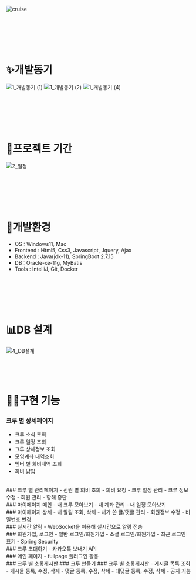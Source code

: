 
![cruise](https://github.com/dolphin157/projectCruise/assets/102042928/ea7f0410-4ec9-489b-b534-c85c848ce1a1)


<br><br>

<br><br>


# ✨개발동기
![1_개발동기 (1)](https://github.com/eunzzzzz1/projectCruise/assets/139827141/856d3d1e-7da9-4684-871e-b5de46053f61)
![1_개발동기 (2)](https://github.com/eunzzzzz1/projectCruise/assets/139827141/8a1c1ae2-f0b0-4b88-8c84-3776c828546c)
![1_개발동기 (4)](https://github.com/eunzzzzz1/projectCruise/assets/139827141/767b162b-14fe-45d3-a428-7ed91b9c4fb6)



<br><br>

<br><br>

# 📅프로젝트 기간
![2_일정](https://github.com/eunzzzzz1/projectCruise/assets/139827141/a7bf19a0-3f65-4c1b-8d0b-a0fefaba4073)

<br><br>

<br><br>



# 🔧개발환경

- OS : Windows11, Mac
- Frontend : Html5, Css3, Javascript, Jquery, Ajax
- Backend : Java(jdk-11), SpringBoot 2.7.15
- DB : Oracle-xe-11g, MyBatis
- Tools : IntelliJ, Git, Docker
  




<br><br>

<br><br>


# 📊DB 설계
![4_DB설계](https://github.com/eunzzzzz1/projectCruise/assets/139827141/fde770a9-aeb7-4d60-a997-052845d1b199)
<br><br>

<br><br>


# 🧑‍💻구현 기능
### 크루 별 상세페이지
- 크루 소식 조회
- 크루 일정 조회
- 크루 상세정보 조회
- 모임계좌 내역조회
- 멤버 별 회비내역 조회
- 회비 납입
<br>
### 크루 별 관리페이지
- 선원 별 회비 조회
- 회비 요청
- 크루 일정 관리
- 크루 정보 수정
- 회원 관리
- 항해 중단
<br>
### 마이페이지 메인
- 내 크루 모아보기
- 내 계좌 관리
- 내 일정 모아보기
<br>
### 마이페이지 상세
- 내 알림 조회, 삭제
- 내가 쓴 글/댓글 관리
- 회원정보 수정
- 비밀번호 변경
<br>
### 실시간 알림
- WebSocket을 이용해 실시간으로 알림 전송
<br>
### 회원가입, 로그인
- 일반 로그인/회원가입
- 소셜 로그인/회원가입
- 최근 로그인 표기
- Spring Security
<br>
### 크루 초대하기
- 카카오톡 보내기 API
<br>
### 메인 페이지
- fullpage 플러그인 활용
<br>
### 크루 별 소통게시판
### 크루 만들기
### 크루 별 소통게시판
- 게시글 목록 조회
- 게시물 등록, 수정, 삭제
- 댓글 등록, 수정, 삭제
- 대댓글 등록, 수정, 삭제
- 공지 기능



<br><br>

<br><br>


